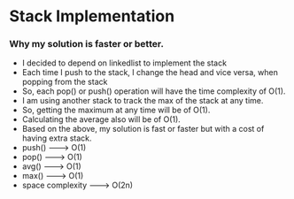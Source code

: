 # Stack Implementation
 
### Why my solution is faster or better.
  - I decided to depend on linkedlist to implement the stack
  - Each time I push to the stack, I change the head and vice versa, when popping from the stack
  - So, each pop() or push() operation will have the time complexity of O(1).
  - I am using another stack to track the max of the stack at any time.
  - So, getting the maximum at any time will be of O(1).
  - Calculating the average also will be of O(1).
  - Based on the above, my solution is fast or faster but with a cost of having extra stack.
  - push() ---> O(1)
  - pop() ---> O(1)
  - avg() ---> O(1)
  - max() ---> O(1)
  - space complexity ---> O(2n)
